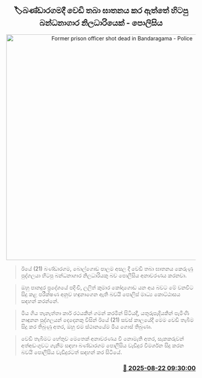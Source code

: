 <p align='center'><b><h2 align='center' title='Former prison officer shot dead in Bandaragama - Police'>🏷බණ්ඩාරගමදී වෙඩි තබා ඝාතනය කර ඇත්තේ හිටපු බන්ධනාගාර නිලධාරියෙක් - පොලිසිය</h2></b></p>
<p align='center'><img src='https://helakuru.sgp1.cdn.digitaloceanspaces.com/esana/images/lib/death[1].jpg' width='600' alt='Former prison officer shot dead in Bandaragama - Police'></p>

> ඊයේ (21) බණ්ඩාරගම, බොල්ගොඩ පාලම අසල දී වෙඩි තබා ඝාතනය කෙරුණු පුද්ගලයා හිටපු බන්ධනාගාර නිලධාරියකු බව පොලීසිය අනාවරණය කරනවා.

> ඔහු පානදුර ප්‍රදේශයේ පදිංචි, ලලිත් කුමාර කෝදාගොඩ යන අය බවට මේ වනවිට සිදු කළ පරීක්ෂණ අනුව හඳුනාගෙන ඇති බවයි පොලිස් මාධ්‍ය කොට්ඨාසය සඳහන් කරන්නේ.

> මිය ගිය තැනැත්තා කාර් රථයකින් ගමන් කරමින් සිටියදී, යතුරුපැදියකින් පැමිණි නාඳුනන පුද්ගලයන් දෙදෙනකු විසින් ඊයේ (21) සවස් කාලයේදී මෙම වෙඩි තැබීම සිදු කර තිබුණු අතර, ඔහු එම ස්ථානයේම මිය ගොස් තිබුණා.

> වෙඩි තැබීමට හේතුව මෙතෙක් අනාවරණය වී නොමැති අතර, සැකකරුවන් අත්අඩංගුවට ගැනීම සඳහා බණ්ඩාරගම පොලීසිය වැඩිදුර විමර්ශන සිදු කරන බවයි පොලීසිය වැඩිදුරටත් සඳහන් කර සිටියේ.



<h3 align='right'><a href='https://www.helakuru.lk/esana/p/112927/'>📅 2025-08-22 09:30:00</a></h3>
